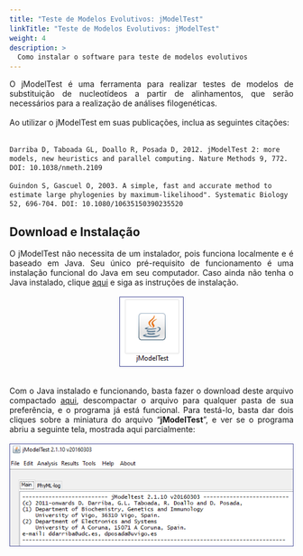 ```yaml
---
title: "Teste de Modelos Evolutivos: jModelTest"
linkTitle: "Teste de Modelos Evolutivos: jModelTest"
weight: 4
description: >
  Como instalar o software para teste de modelos evolutivos
---
```

<div align="justify">
O jModelTest é uma ferramenta para realizar testes de modelos de substituição de nucleotídeos a partir de alinhamentos, que serão necessários para a realização de análises filogenéticas. 
<br><br>
Ao utilizar o jModelTest em suas publicações, inclua as seguintes citações:
<br><br>
</div>

```
Darriba D, Taboada GL, Doallo R, Posada D, 2012. jModelTest 2: more models, new heuristics and parallel computing. Nature Methods 9, 772. DOI: 10.1038/nmeth.2109

Guindon S, Gascuel O, 2003. A simple, fast and accurate method to estimate large phylogenies by maximum-likelihood". Systematic Biology 52, 696-704. DOI: 10.1080/10635150390235520
```


## Download e Instalação

<div align="justify">
O jModelTest não necessita de um instalador, pois funciona localmente e é baseado em Java. Seu único pré-requisito de funcionamento é uma instalação funcional do Java em seu computador. Caso ainda não tenha o Java instalado, clique <a href="https://www.java.com/pt-BR/download/">aqui</a> e siga as instruções de instalação.
<br><br>
<center>
<img src="https://raw.githubusercontent.com/desirrepetters/cursodefilogenia.ufpr/master/userguide/content/pt-br/docs/download/img/jmodeltest/jmodeltest_1.png" alt="Ícone do jModelTest" align="center">
</center>
<br><br>
Com o Java instalado e funcionando, basta fazer o download deste arquivo compactado <a href="https://github.com/ddarriba/jmodeltest2/files/157117/jmodeltest-2.1.10.tar.gz">aqui</a>, descompactar o arquivo para qualquer pasta de sua preferência, e o programa já está funcional. Para testá-lo, basta dar dois cliques sobre a miniatura do arquivo “<b>jModelTest</b>”, e ver se o programa abriu a seguinte tela, mostrada aqui parcialmente:
<br><br>
<center>
<img src="https://raw.githubusercontent.com/desirrepetters/cursodefilogenia.ufpr/master/userguide/content/pt-br/docs/download/img/jmodeltest/jmodeltest_2.png" alt="Tela parcial do jModelTest" align="center">
</center>
<br><br>
</div>


